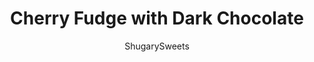 ---
layout: ../../layouts/MarkdownPostLayout.astro
title: Cherry Fudge with Dark Chocolate
author: ShugarySweets
pubDate: 2019-01-15
description: "The search for the best ever Cherry Fudge recipe is over! Nothing says “I love you” like giving someone a plate of homemade fudge, especially when it’s packed with real cherries and topped with silky dark chocolate."
image_url: https://www.shugarysweets.com/wp-content/uploads/2013/01/fudge2.jpg
tags: ["Candy","American"]
calories: 105
protein: 1
carbohydrates: 11
fats: 7
fiber: 0
ingredients: ["2 1/2 cups white chocolate chips","7 ounce jar Fluff (marshmallow cream)","3/4 cup unsalted butter","1 cup granulated sugar","3/4 cup heavy whipping cream","pinch salt","1 Tablespoon cherry flavored gelatin","1/2 cup dried cherries","10 ounce dark chocolate, melted"]
serves: 64
time: "4 hours 20 minutes"
prepTime: "15 minutes"
instructions: ["In large saucepan, melt butter with sugar, cream and pinch of salt. Bring to a boil over medium high heat. Once boiling, set timer for 5 minutes and add in cherry gelatin.","After 5 minutes remove from heat. In mixing bowl, add white chocolate and marshmallow cream. Pour hot mixture over this and beat with a whisk until smooth and creamy (and all chocolate is melted. Fold in dried cherries.","Pour in a parchment paper lined 9-inch square pan. Pour melted dark chocolate over cherry fudge and refrigerate 4 hours or overnight. Cut into squares and enjoy!"]
nutrition: ["105 calories","11 grams carbohydrates","11 milligrams cholesterol","7 grams fat","0 grams fiber","1 grams protein","4 grams saturated fat","10 milligrams sodium","10 grams sugar","0 grams trans fat","2 grams unsaturated fat"]
---